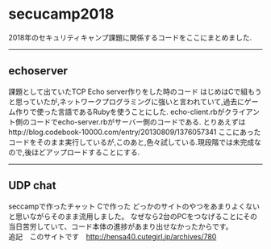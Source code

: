# secucamp2018
2018年のセキュリティキャンプ課題に関係するコードをここにまとめました.
***
## echoserver
課題として出ていたTCP Echo server作りをした時のコード
はじめはCで組もうと思っていたが,ネットワークプログラミングに強いと言われていて,過去にゲーム作りで使った言語であるRubyを使うことにした.
echo-client.rbがクライアント側のコードでecho-server.rbがサーバー側のコードである.
とりあえずはhttp://blog.codebook-10000.com/entry/20130809/1376057341
ここにあったコードをそのまま実行しているが,このあと,色々試している.現段階では未完成なので,後ほどアップロードすることにする.
***
## UDP chat
seccampで作ったチャット
Cで作った
どっかのサイトのやつをあまりよくないと思いながらそのまま流用しました。
なぜなら2台のPCをつなげることにその当日苦労していて、コード本体の進捗があまり出せなかったからです。
<br> 追記　このサイトです　http://hensa40.cutegirl.jp/archives/780
